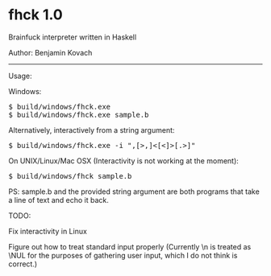 fhck 1.0
====

Brainfuck interpreter written in Haskell

Author: Benjamin Kovach

----
Usage:


Windows:

<pre>
$ build/windows/fhck.exe <brainfuck_file_path>
$ build/windows/fhck.exe sample.b
</pre>
Alternatively, interactively from a string argument:
<pre>
$ build/windows/fhck.exe -i ",[>,]<[<]>[.>]"
</pre>
On UNIX/Linux/Mac OSX (Interactivity is not working at the moment):
<pre>
$ build/windows/fhck sample.b
</pre>

PS: sample.b and the provided string argument are both programs that take a line of text and echo it back.

TODO:

Fix interactivity in Linux

Figure out how to treat standard input properly (Currently \n is treated as \NUL for the purposes of gathering user input, which I do not think is correct.)
